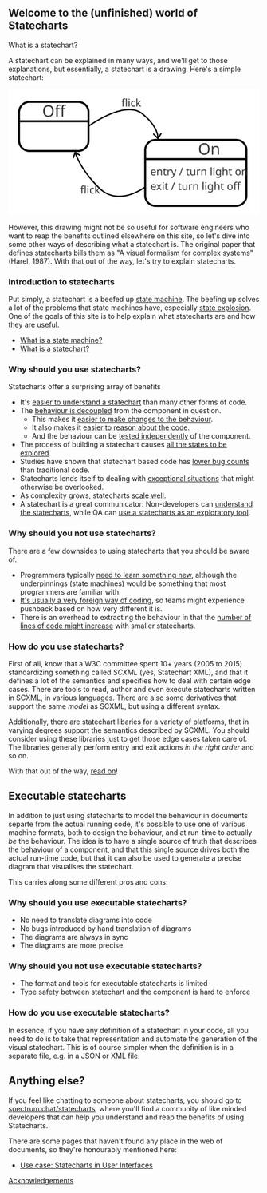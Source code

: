 ## Welcome to the (unfinished) world of Statecharts

What is a statechart?

A statechart can be explained in many ways, and we'll get to those explanations, but essentially, a statechart is a drawing.  Here's a simple statechart:

![A simple statechart](on-off.svg)

However, this drawing might not be so useful for software engineers who want to reap the benefits outlined elsewhere on this site, so let's dive into some other ways of describing what a statechart is.  The original paper that defines statecharts bills them as "A visual formalism for complex systems" (Harel, 1987).  With that out of the way, let's try to explain statecharts.

### Introduction to statecharts

Put simply, a statechart is a beefed up [state machine](what-is-a-state-machine.html).  The beefing up solves a lot of the problems that state machines have, especially [state explosion](state-machine-state-explosion.html).  One of the goals of this site is to help explain what statecharts are and how they are useful.

* [What is a state machine?](what-is-a-state-machine.html)
* [What is a statechart?](what-is-a-statechart.html)

### Why should you use statecharts?

Statecharts offer a surprising array of benefits

* It's [easier to understand a statechart](benefit-easy-to-understand.html) than many other forms of code.
* The [behaviour is decoupled](benefit-decoupled-behaviour-component.html) from the component in question.
  * This makes it [easier to make changes to the behaviour](benefit-make-changes-to-the-behaviour.html).
  * It also makes it [easier to reason about the code](benefit-reason-about-code.html).
  * And the behaviour can be [tested independently](benefit-testable-behaviour.html) of the component.
* The process of building a statechart causes [all the states to be explored](benefit-all-states-explored.html).
* Studies have shown that statechart based code has [lower bug counts](benefit-low-bug-count.html) than traditional code.
* Statecharts lends itself to dealing with [exceptional situations](benefit-handle-anomalies.html) that might otherwise be overlooked.
* As complexity grows, statecharts [scale well](benefit-scales-with-complexity.html).
* A statechart is a great communicator: Non-developers can [understand the statecharts](benefit-non-developers-understanding.html), while QA can [use a statecharts as an exploratory tool](benefit-qa-exploration-tool.html).

### Why should you not use statecharts?

There are a few downsides to using statecharts that you should be aware of.

* Programmers typically [need to learn something new](drawback-learn-new-technique.html), although the underpinnings (state machines) would be something that most programmers are familiar with.
* [It's usually a very foreign way of coding](drawback-foreign-paradigm.html), so teams might experience pushback based on how very different it is.
* There is an overhead to extracting the behaviour in that the [number of lines of code might increase](drawback-lines-of-code.html) with smaller statecharts.

### How do you use statecharts?

First of all, know that a W3C committee spent 10+ years (2005 to 2015) standardizing something called _SCXML_ (yes, Statechart XML), and that it defines a lot of the semantics and specifies how to deal with certain edge cases.  There are tools to read, author and even execute statecharts written in SCXML, in various languages.  There are also some derivatives that support the same _model_ as SCXML, but using a different syntax.

Additionally, there are statechart libaries for a variety of platforms, that in varying degrees support the semantics described by SCXML.  You should consider using these libraries just to get those edge cases taken care of.  The libraries generally perform entry and exit actions _in the right order_ and so on.

With that out of the way, [read on](how-to-use-statecharts.html)!

## Executable statecharts

In addition to just using statecharts to model the behaviour in documents separte from the actual running code, it's possible to use one of various machine formats, both to design the behaviour, and at run-time to actually _be_ the behaviour.  The idea is to have a single source of truth that describes the behaviour of a component, and that this single source drives both the actual run-time code, but that it can also be used to generate a precise diagram that visualises the statechart.

This carries along some different pros and cons:

### Why should you use executable statecharts?

* No need to translate diagrams into code
* No bugs introduced by hand translation of diagrams
* The diagrams are always in sync
* The diagrams are more precise

### Why should you not use executable statecharts?

* The format and tools for executable statecharts is limited
* Type safety between statechart and the component is hard to enforce

### How do you use executable statecharts?

In essence, if you have any definition of a statechart in your code, all you need to do is to take that representation and automate the generation of the visual statechart.  This is of course simpler when the definition is in a separate file, e.g. in a JSON or XML file.

## Anything else?

If you feel like chatting to someone about statecharts, you should go to <a href="https://spectrum.chat/statecharts">spectrum.chat/statecharts</a>, where you'll find a community of like minded developers that can help you understand and reap the benefits of using Statecharts.

There are some pages that haven't found any place in the web of documents, so they're honourably mentioned here:

* [Use case: Statecharts in User Interfaces](use-case-statecharts-in-user-interfaces.html)

[Acknowledgements](acknowledgements.html)
